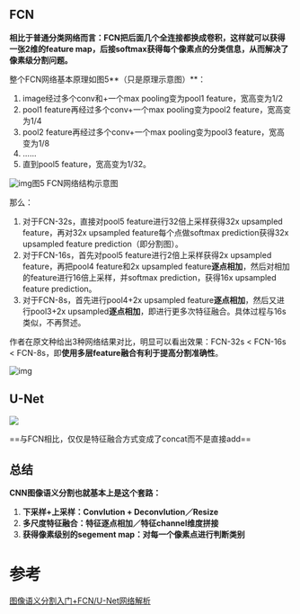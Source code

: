## FCN

**相比于普通分类网络而言：FCN把后面几个全连接都换成卷积，这样就可以获得一张2维的feature map，后接softmax获得每个像素点的分类信息，从而解决了像素级分割问题。**

整个FCN网络基本原理如图5**（只是原理示意图）**：

1. image经过多个conv和+一个max pooling变为pool1 feature，宽高变为1/2
2. pool1 feature再经过多个conv+一个max pooling变为pool2 feature，宽高变为1/4
3. pool2 feature再经过多个conv+一个max pooling变为pool3 feature，宽高变为1/8
4. ......
5. 直到pool5 feature，宽高变为1/32。

![img](https://pic1.zhimg.com/80/v2-721ef7417b32a5aa4973f1e8dd16d90c_720w.jpg)图5 FCN网络结构示意图

那么：

1. 对于FCN-32s，直接对pool5 feature进行32倍上采样获得32x upsampled feature，再对32x upsampled  feature每个点做softmax prediction获得32x upsampled feature prediction（即分割图）。
2. 对于FCN-16s，首先对pool5 feature进行2倍上采样获得2x upsampled feature，再把pool4 feature和2x upsampled feature**逐点相加**，然后对相加的feature进行16倍上采样，并softmax prediction，获得16x upsampled feature prediction。
3. 对于FCN-8s，首先进行pool4+2x upsampled feature**逐点相加**，然后又进行pool3+2x upsampled**逐点相加**，即进行更多次特征融合。具体过程与16s类似，不再赘述。

作者在原文种给出3种网络结果对比，明显可以看出效果：FCN-32s < FCN-16s < FCN-8s，即**使用多层feature融合有利于提高分割准确性**。

![img](https://pic4.zhimg.com/80/v2-8c212e15670c9accca37c57c90f3df7f_720w.jpg)

## U-Net

![](https://pic4.zhimg.com/80/v2-728cbbfbb540426ad3c3fafed17c485b_720w.jpg)

==与FCN相比，仅仅是特征融合方式变成了concat而不是直接add==

## 总结

**CNN图像语义分割也就基本上是这个套路：**

1. **下采样+上采样：Convlution + Deconvlution／Resize**
2. **多尺度特征融合：特征逐点相加／特征channel维度拼接**
3. **获得像素级别的segement map：对每一个像素点进行判断类别**

# 参考

[图像语义分割入门+FCN/U-Net网络解析](https://zhuanlan.zhihu.com/p/31428783)